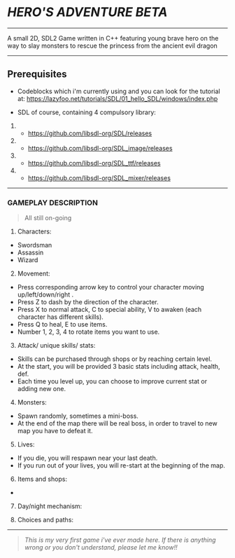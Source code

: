 # **_HERO'S ADVENTURE BETA_**
---
A small 2D, SDL2 Game written in C++ featuring young brave hero on the way to slay monsters to rescue the princess from the ancient evil dragon 

---
## **Prerequisites**
- Codeblocks which i'm currently using and you can look for the tutorial at: https://lazyfoo.net/tutorials/SDL/01_hello_SDL/windows/index.php

- SDL of course, containing 4 compulsory library: 
1. + https://github.com/libsdl-org/SDL/releases                                           
                                                  
2. + https://github.com/libsdl-org/SDL_image/releases
                                                  
3. + https://github.com/libsdl-org/SDL_ttf/releases
                                                 
4. + https://github.com/libsdl-org/SDL_mixer/releases   
--- 
### **GAMEPLAY DESCRIPTION** 
> All still on-going
1. Characters:
- Swordsman
- Assassin
- Wizard
2. Movement:
- Press corresponding arrow key to control your character moving up/left/down/right .
- Press Z to dash by the direction of the character.
- Press X to normal attack, C to special ability, V to awaken (each character has different skills).
- Press Q to heal, E to use items.
- Number 1, 2, 3, 4 to rotate items you want to use.
3. Attack/ unique skills/ stats:
- Skills can be purchased through shops or by reaching certain level.
- At the start, you will be provided 3 basic stats including attack, health, def.
- Each time you level up, you can choose to improve current stat or adding new one.
4. Monsters:
- Spawn randomly, sometimes a mini-boss.
- At the end of the map there will be real boss, in order to travel to new map you have to defeat it.
5. Lives:
- If you die, you will respawn near your last death.
- If you run out of your lives, you will re-start at the beginning of the map.
6. Items and shops:
- 
7. Day/night mechanism:
 
8. Choices and paths:






---
> _This is my very first game i've ever made here. If there is anything wrong or you don't understand, please let me know!!_

